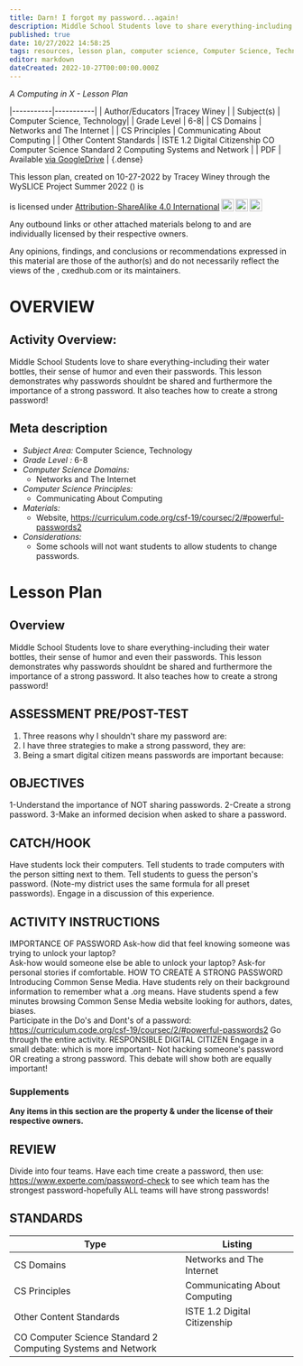 ```yaml
---
title: Darn! I forgot my password...again!
description: Middle School Students love to share everything-including their water bottles, their sense of humor and even their passwords. This lesson demonstrates why passwords shouldnt be shared and furthermore the importance of a strong password. It also teaches how to create a strong password!
published: true
date: 10/27/2022 14:58:25
tags: resources, lesson plan, computer science, Computer Science, Technology 
editor: markdown
dateCreated: 2022-10-27T00:00:00.000Z
---
```

*A Computing in X - Lesson Plan*

|-----------|-----------|
| Author/Educators |Tracey Winey |
| Subject(s) | Computer Science, Technology|
| Grade Level | 6-8|
| CS Domains | Networks and The Internet |
| CS Principles | Communicating About Computing |
| Other Content Standards | ISTE 1.2 Digital Citizenship
CO Computer Science Standard 2 Computing Systems and Network | 
| PDF | Available [via GoogleDrive]() |
{.dense}






This lesson plan, created on 10-27-2022 by Tracey Winey through the  WySLICE Project Summer 2022 () is  <p xmlns:cc="http://creativecommons.org/ns#" >  is licensed under <a href="http://creativecommons.org/licenses/by-sa/4.0/?ref=chooser-v1" target="_blank" rel="license noopener noreferrer" style="display:inline-block;">Attribution-ShareAlike 4.0 International<img style="height:22px!important;margin-left:3px;vertical-align:text-bottom;" src="https://mirrors.creativecommons.org/presskit/icons/cc.svg?ref=chooser-v1"><img style="height:22px!important;margin-left:3px;vertical-align:text-bottom;" src="https://mirrors.creativecommons.org/presskit/icons/by.svg?ref=chooser-v1"><img style="height:22px!important;margin-left:3px;vertical-align:text-bottom;" src="https://mirrors.creativecommons.org/presskit/icons/sa.svg?ref=chooser-v1"></a></p>


Any outbound links or other attached materials belong to and are individually licensed by their respective owners. 


Any opinions, findings, and conclusions or recommendations expressed in this material are those of the author(s) and do not necessarily reflect the views of the , cxedhub.com or its maintainers.


# OVERVIEW
## Activity Overview:  
Middle School Students love to share everything-including their water bottles, their sense of humor and even their passwords. This lesson demonstrates why passwords shouldnt be shared and furthermore the importance of a strong password. It also teaches how to create a strong password!
## Meta description
+ *Subject Area:* Computer Science, Technology 
+ *Grade Level :* 6-8 
+ *Computer Science Domains:*
   + Networks and The Internet
+ *Computer Science Principles:*
   + Communicating About Computing
+ *Materials:* 
   + Website, https://curriculum.code.org/csf-19/coursec/2/#powerful-passwords2
+ *Considerations:*
   + Some schools will not want students to allow students to change passwords.


# Lesson Plan
## Overview
Middle School Students love to share everything-including their water bottles, their sense of humor and even their passwords. This lesson demonstrates why passwords shouldnt be shared and furthermore the importance of a strong password. It also teaches how to create a strong password!
## ASSESSMENT PRE/POST-TEST
1.  Three reasons why I shouldn't share my password are:
2.  I have three strategies to make a strong password, they are:
3.  Being a smart digital citizen means passwords are important because:
## OBJECTIVES
1-Understand the importance of NOT sharing passwords.
2-Create a strong password.
3-Make an informed decision when asked to share a password.


## CATCH/HOOK
Have students lock their computers.  Tell students to trade computers with the person sitting next to them.  Tell students to guess the person's password.  (Note-my district uses the same formula for all preset passwords).  Engage in a discussion of this experience.


## ACTIVITY INSTRUCTIONS
IMPORTANCE OF PASSWORD
Ask-how did that feel knowing someone was trying to unlock your laptop?  
Ask-how would someone else be able to unlock your laptop?
Ask-for personal stories if comfortable.
HOW TO CREATE A STRONG PASSWORD
Introducing Common Sense Media.  Have students rely on their background information to remember what a .org means.  Have students spend a few minutes browsing Common Sense Media website looking for authors, dates, biases.  
Participate in the Do's and Dont's of a password: 
https://curriculum.code.org/csf-19/coursec/2/#powerful-passwords2
Go through the entire activity.
RESPONSIBLE DIGITAL CITIZEN
Engage in a small debate: which is more important-
Not hacking someone's password OR creating a strong password.
This debate will show both are equally important!


### Supplements
**Any items in this section are the property & under the license of their respective owners.**






## REVIEW
Divide into four teams.  Have each time create a password, then use:
https://www.experte.com/password-check
to see which team has the strongest password-hopefully ALL teams will have strong passwords!
## STANDARDS        
| Type | Listing | 
|-----------|-----------|
| CS Domains  | Networks and The Internet|
| CS Principles   | Communicating About Computing|
| Other Content Standards | ISTE 1.2 Digital Citizenship
CO Computer Science Standard 2 Computing Systems and Network  |